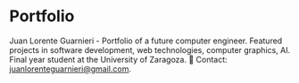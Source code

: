 # Portfolio
Juan Lorente Guarnieri - Portfolio of a future computer engineer. Featured projects in software development, web technologies, computer graphics, AI. Final year student at the University of Zaragoza. 📩 Contact: juanlorenteguarnieri@gmail.com.
